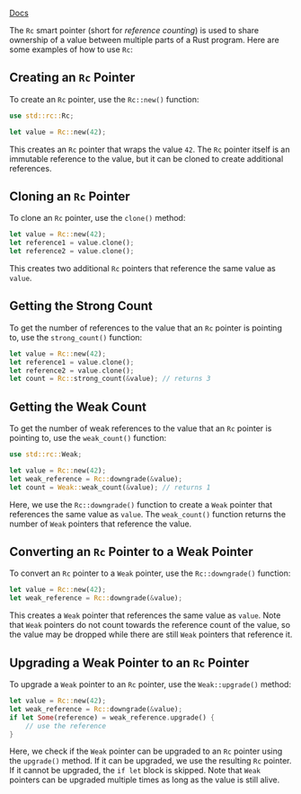 [Docs](https://doc.rust-lang.org/book/ch15-05-interior-mutability.html)

The `Rc` smart pointer (short for *reference counting*) is used to share ownership of a value between multiple parts of a Rust program. Here are some examples of how to use `Rc`:

## Creating an `Rc` Pointer

To create an `Rc` pointer, use the `Rc::new()` function:

```rust
use std::rc::Rc;

let value = Rc::new(42);
```

This creates an `Rc` pointer that wraps the value `42`. The `Rc` pointer itself is an immutable reference to the value, but it can be cloned to create additional references.

## Cloning an `Rc` Pointer

To clone an `Rc` pointer, use the `clone()` method:

```rust
let value = Rc::new(42);
let reference1 = value.clone();
let reference2 = value.clone();
```

This creates two additional `Rc` pointers that reference the same value as `value`.

## Getting the Strong Count

To get the number of references to the value that an `Rc` pointer is pointing to, use the `strong_count()` function:

```rust
let value = Rc::new(42);
let reference1 = value.clone();
let reference2 = value.clone();
let count = Rc::strong_count(&value); // returns 3
```

## Getting the Weak Count

To get the number of weak references to the value that an `Rc` pointer is pointing to, use the `weak_count()` function:

```rust
use std::rc::Weak;

let value = Rc::new(42);
let weak_reference = Rc::downgrade(&value);
let count = Weak::weak_count(&value); // returns 1
```

Here, we use the `Rc::downgrade()` function to create a `Weak` pointer that references the same value as `value`. The `weak_count()` function returns the number of `Weak` pointers that reference the value.

## Converting an `Rc` Pointer to a Weak Pointer

To convert an `Rc` pointer to a `Weak` pointer, use the `Rc::downgrade()` function:

```rust
let value = Rc::new(42);
let weak_reference = Rc::downgrade(&value);
```

This creates a `Weak` pointer that references the same value as `value`. Note that `Weak` pointers do not count towards the reference count of the value, so the value may be dropped while there are still `Weak` pointers that reference it.

## Upgrading a Weak Pointer to an `Rc` Pointer

To upgrade a `Weak` pointer to an `Rc` pointer, use the `Weak::upgrade()` method:

```rust
let value = Rc::new(42);
let weak_reference = Rc::downgrade(&value);
if let Some(reference) = weak_reference.upgrade() {
    // use the reference
}
```

Here, we check if the `Weak` pointer can be upgraded to an `Rc` pointer using the `upgrade()` method. If it can be upgraded, we use the resulting `Rc` pointer. If it cannot be upgraded, the `if let` block is skipped. Note that `Weak` pointers can be upgraded multiple times as long as the value is still alive.